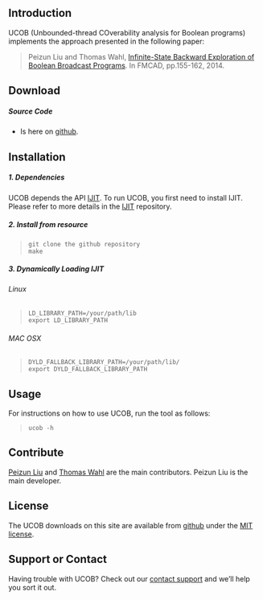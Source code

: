 ## Introduction
UCOB (Unbounded-thread COverability analysis for Boolean programs) implements the approach presented in the following paper:

>   Peizun Liu and Thomas Wahl, [Infinite-State Backward Exploration of Boolean Broadcast Programs](http://www.cs.utexas.edu/users/hunt/FMCAD/FMCAD14/proceedings/26_liu.pdf). In FMCAD, pp.155-162, 2014.


## Download
##### Source Code
* Is here on [github](https://github.com/lpzun/ucob).


## Installation
##### 1. Dependencies
UCOB depends the API [IJIT](https://github.com/lpzun/ijit). To run UCOB, you first need to install IJIT. Please refer to more details in the [IJIT](https://github.com/lpzun/ijit) repository.  

##### 2. Install from resource
>     git clone the github repository
>     make

##### 3. Dynamically Loading IJIT

###### Linux
>     LD_LIBRARY_PATH=/your/path/lib
>     export LD_LIBRARY_PATH

###### MAC OSX
>     DYLD_FALLBACK_LIBRARY_PATH=/your/path/lib/
>     export DYLD_FALLBACK_LIBRARY_PATH

## Usage
For instructions on how to use UCOB, run the tool as follows:
>     ucob -h

## Contribute
[Peizun Liu](https://github.com/lpzun) and [Thomas Wahl](http://www.ccs.neu.edu/home/wahl/) are the main contributors. Peizun Liu is the main developer. 

## License
The UCOB downloads on this site are available from [github](https://github.com/lpzun/ucob) under the [MIT license](https://github.com/lpzun/ucob/blob/master/LICENSE).

## Support or Contact
Having trouble with UCOB? Check out our [contact support](http://www.ccs.neu.edu/home/lpzun/) and we’ll help you sort it out.